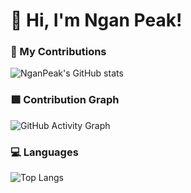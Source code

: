 # 👋 Hi, I'm Ngan Peak!

### 🚀 My Contributions
![NganPeak's GitHub stats](https://github-readme-stats.vercel.app/api?username=NganPeak&show_icons=true&theme=tokyonight)

### 🟩 Contribution Graph
![GitHub Activity Graph](https://github-readme-activity-graph.vercel.app/graph?username=NganPeak&theme=react-dark)

### 💻 Languages
![Top Langs](https://github-readme-stats.vercel.app/api/top-langs/?username=NganPeak&layout=compact&theme=radical)

